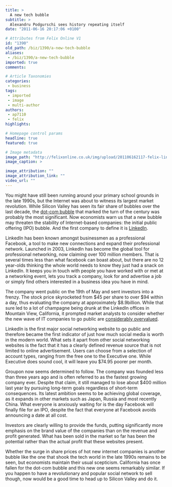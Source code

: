 ```yaml
---
title: >
  A new tech bubble
subtitle: >
  Alexandru Podgurschi sees history repeating itself
date: "2011-06-16 20:17:06 +0100"

# Attributes from Felix Online V1
id: "1390"
old_path: /biz/1390/a-new-tech-bubble
aliases:
 - /biz/1390/a-new-tech-bubble
imported: true
comments:

# Article Taxonomies
categories:
 - business
tags:
 - imported
 - image
 - multi-author
authors:
 - ap7110
 - felix
highlights:

# Homepage control params
headline: true
featured: true

# Image metadata
image_path: "http://felixonline.co.uk/img/upload/201106162117-felix-linkedinipo.jpg"
image_caption: >

image_attribution: ""
image_attribution_link: ""
video_url: ""
---
```


You might have still been running around your primary school grounds in the late 1990s, but the Internet was about to witness its largest market revolution. While Silicon Valley has seen its fair share of bubbles over the last decade, the [dot-com bubble](http://en.wikipedia.org/wiki/Dot-com_bubble) that marked the turn of the century was probably the most significant. Now economists warn us that a new bubble may threaten the stability of Internet-based companies: the initial public offering (IPO) bubble. And the first company to define it is [LinkedIn](http://www.linkedin.com/).

LinkedIn has been known amongst businessmen as a professional Facebook, a tool to make new connections and expand their professional network. Launched in 2003, LinkedIn has become the global tool for professional networking, now claiming over 100 million members. That is several times less than what facebook can boast about, but there are no 12 year-olds thinking the whole world needs to know they just had a snack on LinkedIn. It keeps you in touch with people you have worked with or met at a networking event, lets you track a company, look for and advertise a job or simply find others interested in a business idea you have in mind.

The company went public on the 19th of May and sent investors into a frenzy. The stock price skyrocketed from $45 per share to over $94 within a day, thus evaluating the company at approximately $8.9billion. While that sure led to a lot of champagne being drunk at the LinkedIn offices in Mountain View, California, it prompted market analysts to consider whether the new wave of IT companies to go public are [considerably overvalued](http://www.guardian.co.uk/business/2011/may/19/linkedin-value-debut-listing?INTCMP=SRCH).

LinkedIn is the first major social networking website to go public and therefore became the first indicator of just how much social media is worth in the modern world. What sets it apart from other social networking websites is the fact that it has a clearly defined revenue source that is not limited to online advertisement. Users can choose from a selection of account types, ranging from the free one to the Executive one. While Executive does sound cool, it will leave you $74.95 poorer per month.

Groupon now seems determined to follow. The company was founded less than three years ago and is often referred to as the fastest growing company ever. Despite that claim, it still managed to lose about $400 million last year by pursuing long-term goals regardless of short-term consequences. Its latest ambition seems to be achieving global coverage, as it expands in other markets such as Japan, Russia and most recently China. What everyone is anxiously waiting for is the day Facebook will finally file for an IPO, despite the fact that everyone at Facebook avoids announcing a date at all cost.

Investors are clearly willing to provide the funds, putting significantly more emphasis on the brand value of the companies than on the revenue and profit generated. What has been sold in the market so far has been the potential rather than the actual profit that these websites present.

Whether the surge in share prices of hot new internet companies is another bubble like the one that shook the tech world in the late 1990s remains to be seen, but economists maintain their usual scepticism. California has once fallen for the dot-com bubble and this new one seems remarkably similar. If you happen to have a revolutionary and popular social network to sell though, now would be a good time to head up to Silicon Valley and do it.

